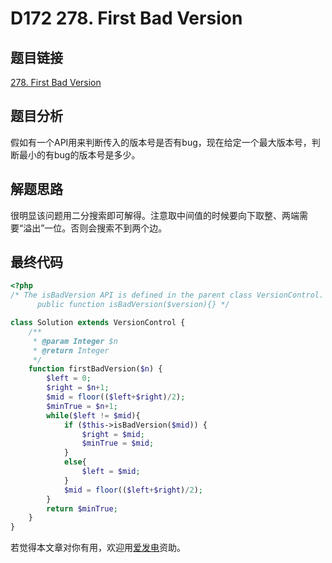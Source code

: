 # D172 278. First Bad Version

## 题目链接

[278. First Bad Version](https://leetcode.com/problems/first-bad-version/)

## 题目分析

假如有一个API用来判断传入的版本号是否有bug，现在给定一个最大版本号，判断最小的有bug的版本号是多少。

## 解题思路

很明显该问题用二分搜索即可解得。注意取中间值的时候要向下取整、两端需要“溢出”一位。否则会搜索不到两个边。

## 最终代码

```php
<?php
/* The isBadVersion API is defined in the parent class VersionControl.
      public function isBadVersion($version){} */

class Solution extends VersionControl {
    /**
     * @param Integer $n
     * @return Integer
     */
    function firstBadVersion($n) {
        $left = 0;
        $right = $n+1;
        $mid = floor(($left+$right)/2);
        $minTrue = $n+1;
        while($left != $mid){
            if ($this->isBadVersion($mid)) {
                $right = $mid;
                $minTrue = $mid;
            }
            else{
                $left = $mid;
            }
            $mid = floor(($left+$right)/2);
        }
        return $minTrue;
    }
}
```

若觉得本文章对你有用，欢迎用[爱发电](https://afdian.net/@skys215)资助。

